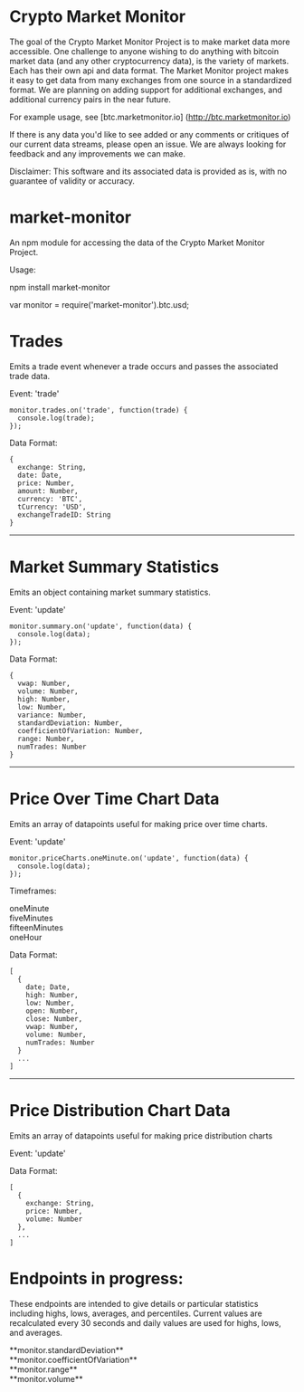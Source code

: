 Crypto Market Monitor
==============

The goal of the Crypto Market Monitor Project is to make market data more accessible.
One challenge to anyone wishing to do anything with bitcoin market data
 (and any other cryptocurrency data), 
is the variety of markets. Each has their own api and data format. The Market Monitor project
makes it easy to get data from many exchanges from one source in a 
standardized format. We are planning on adding support for additional exchanges, 
and additional currency pairs in the near future.

For example usage, see [btc.marketmonitor.io] (http://btc.marketmonitor.io)

If there is any data you'd like to see added or any comments or critiques of our current
data streams, please open an issue. We are always looking for feedback and any improvements
we can make.

Disclaimer: This software and its associated data is provided as is, 
with no guarantee of validity or accuracy.

market-monitor
=============

An npm module for accessing the data of the Crypto Market Monitor Project.

Usage:

npm install market-monitor

var monitor = require('market-monitor').btc.usd;

Trades
=========
Emits a trade event whenever a trade occurs and passes the associated trade data.

Event: 'trade'

    monitor.trades.on('trade', function(trade) {
      console.log(trade);
    });

Data Format:

    {
      exchange: String,
      date: Date,
      price: Number,
      amount: Number,
      currency: 'BTC',
      tCurrency: 'USD',
      exchangeTradeID: String
    }

-----------

Market Summary Statistics
===============
Emits an object containing market summary statistics.

Event: 'update'

    monitor.summary.on('update', function(data) {
      console.log(data);
    });

Data Format:

    {
      vwap: Number,
      volume: Number,
      high: Number,
      low: Number,
      variance: Number,
      standardDeviation: Number,
      coefficientOfVariation: Number,
      range: Number,
      numTrades: Number
    }

----------

Price Over Time Chart Data
==================
Emits an array of datapoints useful for making price over time charts.

Event: 'update'
  
    monitor.priceCharts.oneMinute.on('update', function(data) {
      console.log(data);
    });


Timeframes:

oneMinute<br />
fiveMinutes<br />
fifteenMinutes<br />
oneHour<br />

Data Format:

    [
      {
        date; Date,
        high: Number,
        low: Number,
        open: Number,
        close: Number,
        vwap: Number,
        volume: Number,
        numTrades: Number
      }
      ...
    ]


----------

Price Distribution Chart Data
=================
Emits an array of datapoints useful for making price distribution charts

Event: 'update'

Data Format:

    [
      {
        exchange: String,
        price: Number,
        volume: Number
      },
      ...
    ]


Endpoints in progress:
==========

<p>These endpoints are intended to give details or particular statistics including 
highs, lows, averages, and percentiles. Current values are recalculated every 30
seconds and daily values are used for highs, lows, and averages.</p>
**monitor.standardDeviation**<br />
**monitor.coefficientOfVariation**<br />
**monitor.range**<br />
**monitor.volume**<br />









